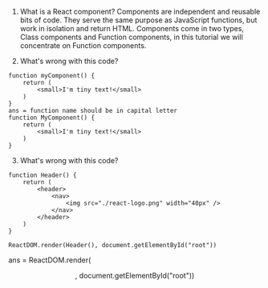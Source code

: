 1. What is a React component?
   Components are independent and reusable bits of code. They serve the same purpose as JavaScript functions, but work in isolation and return HTML. Components come in two types, Class components and Function components, in this tutorial we will concentrate on Function components.

2. What's wrong with this code?

```
function myComponent() {
    return (
        <small>I'm tiny text!</small>
    )
}
ans = function name should be in capital letter
function MyComponent() {
    return (
        <small>I'm tiny text!</small>
    )
}
```

3. What's wrong with this code?

```
function Header() {
    return (
        <header>
            <nav>
                <img src="./react-logo.png" width="40px" />
            </nav>
        </header>
    )
}

ReactDOM.render(Header(), document.getElementById("root"))
```

ans = ReactDOM.render(<Header />, document.getElementById("root"))
